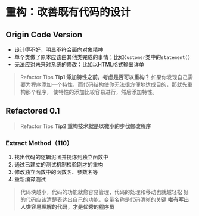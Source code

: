 # 重构：改善既有代码的设计

## Origin Code Version
* 设计得不好，明显不符合面向对象精神
* 单个类做了原本应该由其他类完成的事情；比如`Customer`类中的`statement()`
* 无法应对未来对系统的修改；比如以HTML格式输出详单

> Refactor Tips
> **Tip1 添加特性之前，考虑是否可以重构？**
> 如果你发现自己需要为程序添加一个特性，而代码结构使你无法很方便地达成目的，那就先重构那个程序，
> 使特性的添加比较容易进行，然后添加特性。
> 


## Refactored 0.1
> Refactor Tips
>  **Tip2 重构技术就是以微小的步伐修改程序**
### Extract Method（110）
1. 找出代码的逻辑泥团并提炼到独立函数中
2. 通过已建立的测试机制检验刚才的重构
3. 修改独立函数中的函数名、参数名等
4. 重新编译测试
> 代码块越小，代码的功能就愈容易管理，代码的处理和移动也就越轻松
> 好的代码应该清楚表达出自己的功能，变量名称是代码清晰的关键
> **唯有写出人类容易理解的代码，才是优秀的程序员**
> 

